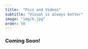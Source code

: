 ```yaml
---
title:  "Pics and Videos"
subtitle: "Visual is always better"
image: "img/h.jpg"
order: 50
---
```


### Coming Soon!
